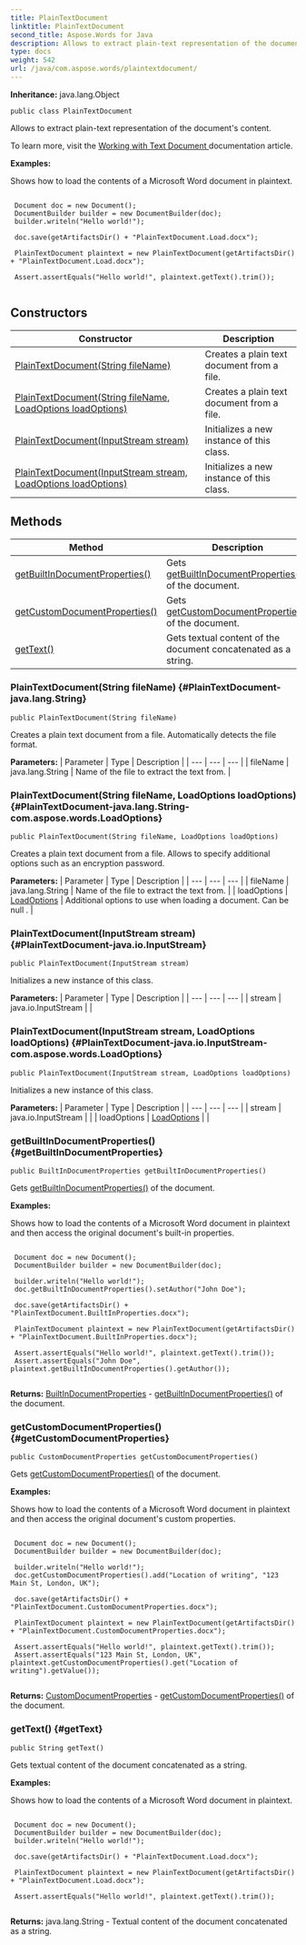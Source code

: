 ```yaml
---
title: PlainTextDocument
linktitle: PlainTextDocument
second_title: Aspose.Words for Java
description: Allows to extract plain-text representation of the documents content in Java.
type: docs
weight: 542
url: /java/com.aspose.words/plaintextdocument/
---
```


**Inheritance:**
java.lang.Object
```
public class PlainTextDocument
```

Allows to extract plain-text representation of the document's content.

To learn more, visit the [ Working with Text Document ][Working with Text Document] documentation article.

 **Examples:** 

Shows how to load the contents of a Microsoft Word document in plaintext.

```

 Document doc = new Document();
 DocumentBuilder builder = new DocumentBuilder(doc);
 builder.writeln("Hello world!");

 doc.save(getArtifactsDir() + "PlainTextDocument.Load.docx");

 PlainTextDocument plaintext = new PlainTextDocument(getArtifactsDir() + "PlainTextDocument.Load.docx");

 Assert.assertEquals("Hello world!", plaintext.getText().trim());
 
```


[Working with Text Document]: https://docs.aspose.com/words/java/working-with-text-document/
## Constructors

| Constructor | Description |
| --- | --- |
| [PlainTextDocument(String fileName)](#PlainTextDocument-java.lang.String) | Creates a plain text document from a file. |
| [PlainTextDocument(String fileName, LoadOptions loadOptions)](#PlainTextDocument-java.lang.String-com.aspose.words.LoadOptions) | Creates a plain text document from a file. |
| [PlainTextDocument(InputStream stream)](#PlainTextDocument-java.io.InputStream) | Initializes a new instance of this class. |
| [PlainTextDocument(InputStream stream, LoadOptions loadOptions)](#PlainTextDocument-java.io.InputStream-com.aspose.words.LoadOptions) | Initializes a new instance of this class. |
## Methods

| Method | Description |
| --- | --- |
| [getBuiltInDocumentProperties()](#getBuiltInDocumentProperties) | Gets [getBuiltInDocumentProperties()](../../com.aspose.words/plaintextdocument/\#getBuiltInDocumentProperties) of the document. |
| [getCustomDocumentProperties()](#getCustomDocumentProperties) | Gets [getCustomDocumentProperties()](../../com.aspose.words/plaintextdocument/\#getCustomDocumentProperties) of the document. |
| [getText()](#getText) | Gets textual content of the document concatenated as a string. |
### PlainTextDocument(String fileName) {#PlainTextDocument-java.lang.String}
```
public PlainTextDocument(String fileName)
```


Creates a plain text document from a file. Automatically detects the file format.

**Parameters:**
| Parameter | Type | Description |
| --- | --- | --- |
| fileName | java.lang.String | Name of the file to extract the text from. |

### PlainTextDocument(String fileName, LoadOptions loadOptions) {#PlainTextDocument-java.lang.String-com.aspose.words.LoadOptions}
```
public PlainTextDocument(String fileName, LoadOptions loadOptions)
```


Creates a plain text document from a file. Allows to specify additional options such as an encryption password.

**Parameters:**
| Parameter | Type | Description |
| --- | --- | --- |
| fileName | java.lang.String | Name of the file to extract the text from. |
| loadOptions | [LoadOptions](../../com.aspose.words/loadoptions/) | Additional options to use when loading a document. Can be  null . |

### PlainTextDocument(InputStream stream) {#PlainTextDocument-java.io.InputStream}
```
public PlainTextDocument(InputStream stream)
```


Initializes a new instance of this class.

**Parameters:**
| Parameter | Type | Description |
| --- | --- | --- |
| stream | java.io.InputStream |  |

### PlainTextDocument(InputStream stream, LoadOptions loadOptions) {#PlainTextDocument-java.io.InputStream-com.aspose.words.LoadOptions}
```
public PlainTextDocument(InputStream stream, LoadOptions loadOptions)
```


Initializes a new instance of this class.

**Parameters:**
| Parameter | Type | Description |
| --- | --- | --- |
| stream | java.io.InputStream |  |
| loadOptions | [LoadOptions](../../com.aspose.words/loadoptions/) |  |

### getBuiltInDocumentProperties() {#getBuiltInDocumentProperties}
```
public BuiltInDocumentProperties getBuiltInDocumentProperties()
```


Gets [getBuiltInDocumentProperties()](../../com.aspose.words/plaintextdocument/\#getBuiltInDocumentProperties) of the document.

 **Examples:** 

Shows how to load the contents of a Microsoft Word document in plaintext and then access the original document's built-in properties.

```

 Document doc = new Document();
 DocumentBuilder builder = new DocumentBuilder(doc);

 builder.writeln("Hello world!");
 doc.getBuiltInDocumentProperties().setAuthor("John Doe");

 doc.save(getArtifactsDir() + "PlainTextDocument.BuiltInProperties.docx");

 PlainTextDocument plaintext = new PlainTextDocument(getArtifactsDir() + "PlainTextDocument.BuiltInProperties.docx");

 Assert.assertEquals("Hello world!", plaintext.getText().trim());
 Assert.assertEquals("John Doe", plaintext.getBuiltInDocumentProperties().getAuthor());
 
```

**Returns:**
[BuiltInDocumentProperties](../../com.aspose.words/builtindocumentproperties/) - [getBuiltInDocumentProperties()](../../com.aspose.words/plaintextdocument/\#getBuiltInDocumentProperties) of the document.
### getCustomDocumentProperties() {#getCustomDocumentProperties}
```
public CustomDocumentProperties getCustomDocumentProperties()
```


Gets [getCustomDocumentProperties()](../../com.aspose.words/plaintextdocument/\#getCustomDocumentProperties) of the document.

 **Examples:** 

Shows how to load the contents of a Microsoft Word document in plaintext and then access the original document's custom properties.

```

 Document doc = new Document();
 DocumentBuilder builder = new DocumentBuilder(doc);

 builder.writeln("Hello world!");
 doc.getCustomDocumentProperties().add("Location of writing", "123 Main St, London, UK");

 doc.save(getArtifactsDir() + "PlainTextDocument.CustomDocumentProperties.docx");

 PlainTextDocument plaintext = new PlainTextDocument(getArtifactsDir() + "PlainTextDocument.CustomDocumentProperties.docx");

 Assert.assertEquals("Hello world!", plaintext.getText().trim());
 Assert.assertEquals("123 Main St, London, UK", plaintext.getCustomDocumentProperties().get("Location of writing").getValue());
 
```

**Returns:**
[CustomDocumentProperties](../../com.aspose.words/customdocumentproperties/) - [getCustomDocumentProperties()](../../com.aspose.words/plaintextdocument/\#getCustomDocumentProperties) of the document.
### getText() {#getText}
```
public String getText()
```


Gets textual content of the document concatenated as a string.

 **Examples:** 

Shows how to load the contents of a Microsoft Word document in plaintext.

```

 Document doc = new Document();
 DocumentBuilder builder = new DocumentBuilder(doc);
 builder.writeln("Hello world!");

 doc.save(getArtifactsDir() + "PlainTextDocument.Load.docx");

 PlainTextDocument plaintext = new PlainTextDocument(getArtifactsDir() + "PlainTextDocument.Load.docx");

 Assert.assertEquals("Hello world!", plaintext.getText().trim());
 
```

**Returns:**
java.lang.String - Textual content of the document concatenated as a string.
